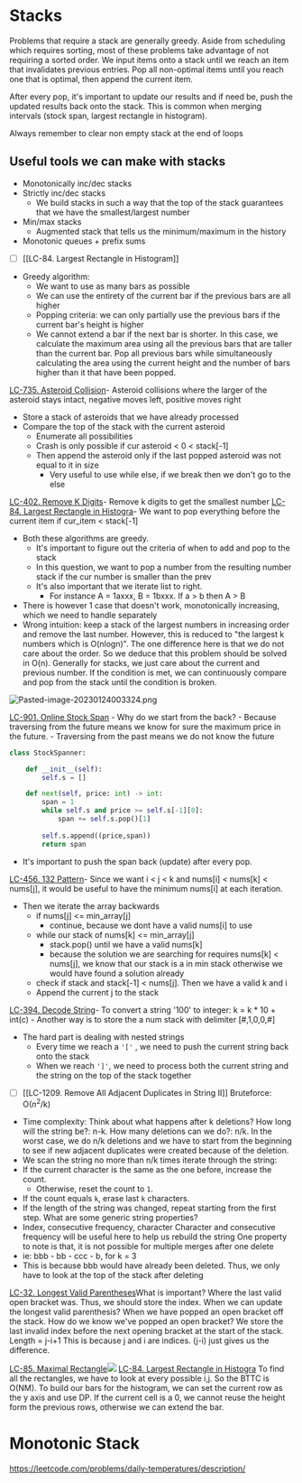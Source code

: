 ---
---
# Stacks
Problems that require a stack are generally greedy.
Aside from scheduling which requires sorting, most of these problems take advantage of not requiring a sorted order. We input items onto a stack until we reach an item that invalidates previous entries. Pop all non-optimal items until you reach one that is optimal, then append the current item.

After every pop, it's important to update our results and if need be, push the updated results back onto the stack.
This is common when merging intervals (stock span, largest rectangle in histogram).

Always remember to clear non empty stack at the end of loops

## Useful tools we can make with stacks
- Monotonically inc/dec stacks
- Strictly inc/dec stacks
	- We build stacks in such a way that the top of the stack guarantees that we have the smallest/largest number
- Min/max stacks
	- Augmented stack that tells us the minimum/maximum in the history
- Monotonic queues + prefix sums

- [ ] [[LC-84. Largest Rectangle in Histogram]]
- Greedy algorithm:
	- We want to use as many bars as possible
	- We can use the entirety of the current bar if the previous bars are all higher
	- Popping criteria: we can only partially use the previous bars if the current bar's height is higher
	- We cannot extend a bar if the next bar is shorter. In this case, we calculate the maximum area using all the previous bars that are taller than the current bar. Pop  all previous bars while simultaneously calculating the area using the current height and the number of bars higher than it that have been popped.

[LC-735. Asteroid Collision](</docs/Algos Practice/Leetcode Questions/LC-735. Asteroid Collision.md>)- Asteroid collisions where the larger of the asteroid stays intact, negative moves left, positive moves right
- Store a stack of asteroids that we have already processed
- Compare the top of the stack with the current asteroid
	- Enumerate all possibilities
	- Crash is only possible if cur asteroid < 0 < stack[-1]
	- Then append the asteroid only if the last popped asteroid was not equal to it in size
		- Very useful to use while else, if we break then we don't go to the else

[LC-402. Remove K Digits](</docs/Algos Practice/Leetcode Questions/LC-402. Remove K Digits.md>)- Remove k digits to get the smallest number
[LC-84. Largest Rectangle in Histogra](</docs/Algos Practice/Leetcode Questions/LC-84. Largest Rectangle in Histogram.md>)- We want to pop everything before the current item if cur_item < stack[-1]
- Both these algorithms are greedy.
	- It's important to figure out the criteria of when to add and pop to the stack
	- In this question, we want to pop a number from the resulting number stack if the cur number is smaller than the prev
	- It's also important that we iterate list to right.
		- For instance A = 1axxx, B = 1bxxx. If a > b then A > B
- There is however 1 case that doesn't work, monotonically increasing, which we need to handle separately
- Wrong intuition: keep a stack of the largest numbers in increasing order and remove the last number. However, this is reduced to "the largest k numbers which is O(nlogn)". The one difference here is that we do not care about the order. So we deduce that this problem should be solved in O(n). Generally for stacks, we just care about the current and previous number. If the condition is met, we can continuously compare and pop from the stack until the condition is broken.

![Pasted-image-20230124003324.png](</Algos-Practice/Leetcode-Questions/attachments/Pasted-image-20230124003324.png>)

[LC-901. Online Stock Span](</docs/Algos Practice/Leetcode Questions/LC-901. Online Stock Span.md>)	- Why do we start from the back?
	- Because traversing from the future means we know for sure the maximum price in the future. 
	- Traversing from the past means we do not know the future

```python
class StockSpanner:

    def __init__(self):
        self.s = []

    def next(self, price: int) -> int:
        span = 1
        while self.s and price >= self.s[-1][0]:
            span += self.s.pop()[1]
            
        self.s.append((price,span))
        return span
```
- It's important to push the span back (update) after every pop. 

[LC-456. 132 Pattern](</docs/Algos Practice/Leetcode Questions/LC-456. 132 Pattern.md>)- Since we want i < j < k and nums[i] < nums[k] < nums[j], it would be useful to have the minimum nums[i] at each iteration. 
- Then we iterate the array backwards 
	- if nums[j] <= min_array[j]
		- continue, because we dont have a valid nums[i] to use
	- while our stack of nums[k] <= min_array[j]
		- stack.pop() until we have a valid nums[k]
		- because the solution we are searching for requires nums[k] < nums[j], we know that our stack is a in min stack otherwise we would have found a solution already
	- check if stack and stack[-1] < nums[j]. Then we have a valid k and i
	- Append the current j to the stack

[LC-394. Decode String](</docs/Algos Practice/Leetcode Questions/LC-394. Decode String.md>)- To convert a string '100' to integer: k = k * 10 + int(c)
	- Another way is to store the a num stack with delimiter [#,1,0,0,#]
- The hard part is dealing with nested strings
	- Every time we reach a ``'['``  , we need to push the current string back onto the stack
	- When we reach ``']'``, we need to process both the current string and the string on the top of the stack together

- [ ] [[LC-1209. Remove All Adjacent Duplicates in String II]]
Bruteforce: O($n^2$/k)
- Time complexity: Think about what happens after k deletions? How long will the string be?: n-k. How many deletions can we do?: n/k. In the worst case, we do n/k deletions and we have to start from the beginning to see if new adjacent duplicates were created because of the deletion.
- We scan the string no more than n/k times
	iterate through the string:
-   If the current character is the same as the one before, increase the count.
    -   Otherwise, reset the count to `1`.
-   If the count equals `k`, erase last `k` characters.
- If the length of the string was changed, repeat starting from the first step.
What are some generic string properties?
- Index, consecutive frequency, character
Character and consecutive frequency will be useful here to help us rebuild the string
One property to note is that, it is not possible for multiple merges after one delete
- ie: bbb - bb - ccc - b, for k = 3
- This is because bbb would have already been deleted. Thus, we only have to look at the top of the stack after deleting

[LC-32. Longest Valid Parentheses](</docs/Algos Practice/Leetcode Questions/LC-32. Longest Valid Parentheses.md>)What is important? Where the last valid open bracket was.
Thus, we should store the index.
When we can update the longest valid parenthesis?
When we have popped an open bracket off the stack.
How do we know we've popped an open bracket?
We store the last invalid index before the next opening bracket at the start of the stack.
Length = j-i+1
This is because j and i are indices. (j-i) just gives us the difference.

[LC-85. Maximal Rectangle](</docs/Algos Practice/Leetcode Questions/LC-85. Maximal Rectangle.md>)![](https://assets.leetcode.com/uploads/2020/09/14/maximal.jpg)
[LC-84. Largest Rectangle in Histogra](</docs/Algos Practice/Leetcode Questions/LC-84. Largest Rectangle in Histogram.md>)
To find all the rectangles, we have to look at every possible i,j. So the BTTC is O(NM).
To build our bars for the histogram, we can set the current row as the y axis and use DP. If the current cell is a 0, we cannot reuse the height form the previous rows, otherwise we can extend the bar.


# Monotonic Stack
https://leetcode.com/problems/daily-temperatures/description/



